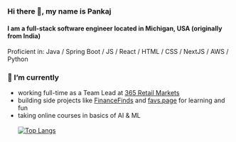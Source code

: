 ### Hi there 👋, my name is Pankaj
#### I am a full-stack software engineer located in Michigan, USA (originally from India)

Proficient in: Java / Spring Boot / JS / React / HTML / CSS / NextJS / AWS / Python

### 🔭 I’m currently
- working full-time as a Team Lead at [365 Retail Markets](https://365retailmarkets.com/)
- building side projects like [FinanceFinds](https://financefinds.pankaj.co) and [favs.page](https://favs.page) for learning and fun
- taking online courses in basics of AI & ML
\
\
[![Top Langs](https://github-readme-stats.vercel.app/api/top-langs/?username=pkjc)](https://github.com/anuraghazra/github-readme-stats)

